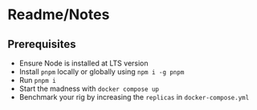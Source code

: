 # Readme/Notes

## Prerequisites

- Ensure Node is installed at LTS version
- Install `pnpm` locally or globally using `npm i -g pnpm`
- Run `pnpm i`
- Start the madness with `docker compose up`
- Benchmark your rig by increasing the `replicas` in `docker-compose.yml`
